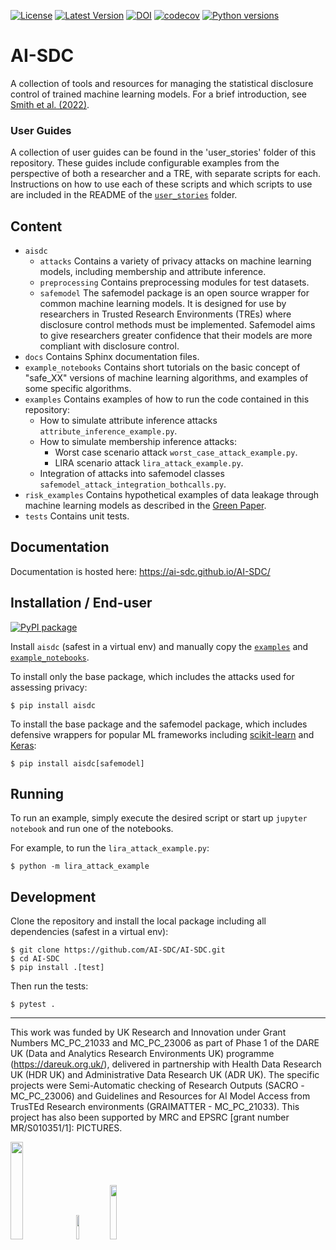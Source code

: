 [![License](https://img.shields.io/badge/license-MIT-blue.svg?style=flat)](https://opensource.org/licenses/MIT)
[![Latest Version](https://img.shields.io/github/v/release/AI-SDC/AI-SDC?style=flat)](https://github.com/AI-SDC/AI-SDC/releases)
[![DOI](https://zenodo.org/badge/518801511.svg)](https://zenodo.org/badge/latestdoi/518801511)
[![codecov](https://codecov.io/gh/AI-SDC/AI-SDC/branch/main/graph/badge.svg?token=AXX2XCXUNU)](https://codecov.io/gh/AI-SDC/AI-SDC)
[![Python versions](https://img.shields.io/pypi/pyversions/aisdc.svg)](https://pypi.org/project/aisdc)

# AI-SDC

A collection of tools and resources for managing the statistical disclosure control of trained machine learning models. For a brief introduction, see [Smith et al. (2022)](https://doi.org/10.48550/arXiv.2212.01233).

### User Guides

A collection of user guides can be found in the 'user_stories' folder of this repository. These guides include configurable examples from the perspective of both a researcher and a TRE, with separate scripts for each. Instructions on how to use each of these scripts and which scripts to use are included in the README of the [`user_stories`](./user_stories) folder.

## Content

* `aisdc`
    - `attacks` Contains a variety of privacy attacks on machine learning models, including membership and attribute inference.
    - `preprocessing` Contains preprocessing modules for test datasets.
    - `safemodel` The safemodel package is an open source wrapper for common machine learning models. It is designed for use by researchers in Trusted Research Environments (TREs) where disclosure control methods must be implemented. Safemodel aims to give researchers greater confidence that their models are more compliant with disclosure control.
* `docs` Contains Sphinx documentation files.
* `example_notebooks` Contains short tutorials on the basic concept of "safe_XX" versions of machine learning algorithms, and examples of some specific algorithms.
* `examples` Contains examples of how to run the code contained in this repository:
  - How to simulate attribute inference attacks `attribute_inference_example.py`.
  - How to simulate membership inference attacks:
    + Worst case scenario attack `worst_case_attack_example.py`.
    + LIRA scenario attack `lira_attack_example.py`.
  - Integration of attacks into safemodel classes `safemodel_attack_integration_bothcalls.py`.
* `risk_examples` Contains hypothetical examples of data leakage through machine learning models as described in the [Green Paper](https://doi.org/10.5281/zenodo.6896214).
* `tests` Contains unit tests.

## Documentation

Documentation is hosted here: https://ai-sdc.github.io/AI-SDC/

## Installation / End-user

[![PyPI package](https://img.shields.io/pypi/v/aisdc.svg)](https://pypi.org/project/aisdc)

Install `aisdc` (safest in a virtual env) and manually copy the [`examples`](examples/) and [`example_notebooks`](example_notebooks/).

To install only the base package, which includes the attacks used for assessing privacy:

```
$ pip install aisdc
```

To install the base package and the safemodel package, which includes defensive wrappers for popular ML frameworks including [scikit-learn](https://scikit-learn.org) and [Keras](https://keras.io):

```
$ pip install aisdc[safemodel]
```

## Running

To run an example, simply execute the desired script or start up `jupyter notebook` and run one of the notebooks.

For example, to run the `lira_attack_example.py`:

```
$ python -m lira_attack_example
```

## Development

Clone the repository and install the local package including all dependencies (safest in a virtual env):

```
$ git clone https://github.com/AI-SDC/AI-SDC.git
$ cd AI-SDC
$ pip install .[test]
```

Then run the tests:

```
$ pytest .
```

---

This work was funded by UK Research and Innovation under Grant Numbers MC_PC_21033  and MC_PC_23006 as part of Phase 1 of the DARE UK (Data and Analytics Research Environments UK) programme (https://dareuk.org.uk/), delivered in partnership with Health Data Research UK (HDR UK) and Administrative Data Research UK (ADR UK). The specific projects were Semi-Automatic checking of Research Outputs (SACRO -MC_PC_23006) and   Guidelines and Resources for AI Model Access from TrusTEd Research environments (GRAIMATTER - MC_PC_21033).­ This project has also been supported by MRC and EPSRC [grant number MR/S010351/1]: PICTURES.

<img src="docs/source/images/UK_Research_and_Innovation_logo.svg" width="20%" height="20%" padding=20/> <img src="docs/source/images/health-data-research-uk-hdr-uk-logo-vector.png" width="10%" height="10%" padding=20/> <img src="docs/source/images/logo_print.png" width="15%" height="15%" padding=20/>
